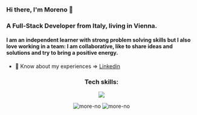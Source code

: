 ### Hi there,  I'm Moreno 👋

<h3>A Full-Stack Developer from Italy, living in Vienna.</h3>
  
<h4>I am an independent learner with strong problem solving skills but I also love working in a team: I am collaborative, like to share ideas and solutions and try to bring a positive energy.</h4>


- 📄 Know about my experiences  =>  [Linkedin](https://www.linkedin.com/in/moreno-dore/)

<h3 align="center">Tech skills:</h3>

<p align="center">
  <a href="https://skillicons.dev">
<img src="https://skillicons.dev/icons?i=js,ts,nodejs,nestjs,react,nextjs,postgres,mongodb,jest&perline=9"  />
  </a>
</p>

<p align="center">
<span>
<img src="https://github-readme-stats.vercel.app/api?username=more-no&show_icons=true&locale=en" alt="more-no" />
</span>
<span>
<img src="https://github-readme-stats.vercel.app/api/top-langs?username=more-no&show_icons=true&locale=en&layout=compact" alt="more-no" />
</span>
</p>

